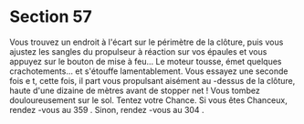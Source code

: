 # Section 57

Vous trouvez un endroit à l'écart sur  le périmètre de la clôture,
puis vous ajustez les sangles du propulseur à réaction sur vos
épaules et vous appuyez sur le bouton de mise à feu... Le moteur
tousse, émet quelques crachotements... et s'étouffe
lamentablement. Vous essayez une seconde fois e t, cette fois, il
part vous propulsant aisément au -dessus de la clôture, haute
d'une dizaine de mètres avant de stopper net ! Vous tombez
douloureusement sur le sol. Tentez votre Chance. Si vous êtes
Chanceux, rendez -vous au 359 . Sinon, rendez -vous au 304 .